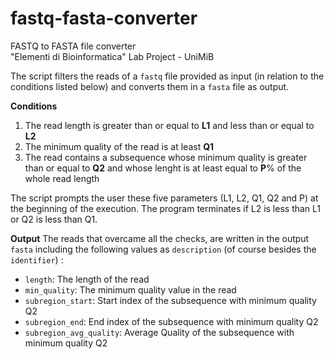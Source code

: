 # fastq-fasta-converter
FASTQ to FASTA file converter\
"Elementi di Bioinformatica" Lab Project - UniMiB

The script filters the reads of a `fastq` file provided as input (in relation to the conditions listed below) and converts them in a `fasta` file as output.

**Conditions**
1. The read length is greater than or equal to **L1** and less than or equal to **L2**
2. The minimum quality of the read is at least **Q1**
3. The read contains a subsequence whose minimum quality is greater than or equal to **Q2** and whose lenght is at least equal to **P**% of the whole read length

The script prompts the user these five parameters (L1, L2, Q1, Q2 and P) at the beginning of the execution. The program terminates if L2 is less than L1 or Q2 is less than Q1.

**Output**
The reads that overcame all the checks, are written in the output `fasta` including the following values as `description` (of course besides the `identifier`) :
- `length`: The length of the read
- `min_quality`: The minimum quality value in the read
- `subregion_start`: Start index of the subsequence with minimum quality Q2
- `subregion_end`: End index of the subsequence with minimum quality Q2
- `subregion_avg_quality`: Average Quality of the subsequence with minimum quality Q2

